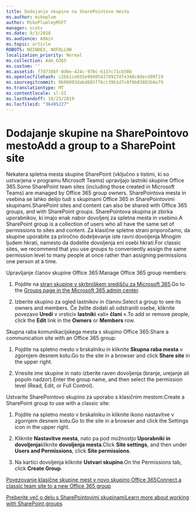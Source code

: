 ```yaml
---
title: Dodajanje skupine na SharePointovo mesto
ms.author: mikeplum
author: MikePlumleyMSFT
manager: scotv
ms.date: 8/3/2018
ms.audience: Admin
ms.topic: article
ROBOTS: NOINDEX, NOFOLLOW
localization_priority: Normal
ms.collection: Adm_O365
ms.custom: ''
ms.assetid: f7d730bf-0d6e-424c-970c-6137c71cb50b
ms.openlocfilehash: c2bb1ce655e994054278927dfe346c0decd09f19
ms.sourcegitcommit: 0b06093dabd685f76cc39b1d7c0f8b03883b6e79
ms.translationtype: MT
ms.contentlocale: sl-SI
ms.lasthandoff: 10/25/2019
ms.locfileid: "36495227"
---
```

# <a name="add-a-group-to-a-sharepoint-site"></a><span data-ttu-id="fe444-102">Dodajanje skupine na SharePointovo mesto</span><span class="sxs-lookup"><span data-stu-id="fe444-102">Add a group to a SharePoint site</span></span>

<span data-ttu-id="fe444-103">Nekatera spletna mesta skupine SharePoint (vključno s tistimi, ki so ustvarjena v programu Microsoft Teams) upravljajo lastniki skupine Office 365.</span><span class="sxs-lookup"><span data-stu-id="fe444-103">Some SharePoint team sites (including those created in Microsoft Teams) are managed by Office 365 group owners.</span></span> <span data-ttu-id="fe444-104">SharePointova mesta in vsebina se lahko delijo tudi s skupinami Office 365 in SharePointovimi skupinami.</span><span class="sxs-lookup"><span data-stu-id="fe444-104">SharePoint sites and content can also be shared with Office 365 groups, and with SharePoint groups.</span></span> <span data-ttu-id="fe444-105">SharePointova skupina je zbirka uporabnikov, ki imajo enak nabor dovoljenj za spletna mesta in vsebino.</span><span class="sxs-lookup"><span data-stu-id="fe444-105">A SharePoint group is a collection of users who all have the same set of permissions to sites and content.</span></span> <span data-ttu-id="fe444-106">Za klasične spletne strani priporočamo, da skupine uporabite za priročno dodeljevanje iste ravni dovoljenja Mnogim ljudem hkrati, namesto da dodelite dovoljenja eni osebi hkrati.</span><span class="sxs-lookup"><span data-stu-id="fe444-106">For classic sites, we recommend that you use groups to conveniently assign the same permission level to many people at once rather than assigning permissions one person at a time.</span></span>
  
<span data-ttu-id="fe444-107">Upravljanje članov skupine Office 365:</span><span class="sxs-lookup"><span data-stu-id="fe444-107">Manage Office 365 group members:</span></span>
  
1. <span data-ttu-id="fe444-108">Pojdite na [stran skupine v skrbniškem središču za Microsoft 365](https://portal.office.com/adminportal/home#/groups).</span><span class="sxs-lookup"><span data-stu-id="fe444-108">Go to the [Groups page in the Microsoft 365 admin center](https://portal.office.com/adminportal/home#/groups).</span></span>
    
2. <span data-ttu-id="fe444-109">Izberite skupino za ogled lastnikov in članov.</span><span class="sxs-lookup"><span data-stu-id="fe444-109">Select a group to see its owners and members.</span></span> <span data-ttu-id="fe444-110">Če želite dodati ali odstraniti osebe, kliknite povezavo **Uredi** v vrstici» **lastniki** «ali» **člani** «.</span><span class="sxs-lookup"><span data-stu-id="fe444-110">To add or remove people, click the **Edit** link in the **Owners** or **Members** row.</span></span> 
    
<span data-ttu-id="fe444-111">Skupna raba komunikacijskega mesta s skupino Office 365:</span><span class="sxs-lookup"><span data-stu-id="fe444-111">Share a communication site with an Office 365 group:</span></span>
  
1. <span data-ttu-id="fe444-112">Pojdite na spletno mesto v brskalniku in kliknite **Skupna raba mesta** v zgornjem desnem kotu.</span><span class="sxs-lookup"><span data-stu-id="fe444-112">Go to the site in a browser and click **Share site** in the upper right.</span></span> 
    
2. <span data-ttu-id="fe444-113">Vnesite ime skupine in nato izberite raven dovoljenja (branje, urejanje ali popoln nadzor).</span><span class="sxs-lookup"><span data-stu-id="fe444-113">Enter the group name, and then select the permission level (Read, Edit, or Full Control).</span></span>
    
<span data-ttu-id="fe444-114">Ustvarite SharePointovo skupino za uporabo s klasičnim mestom:</span><span class="sxs-lookup"><span data-stu-id="fe444-114">Create a SharePoint group to use with a classic site:</span></span>
  
1. <span data-ttu-id="fe444-115">Pojdite na spletno mesto v brskalniku in kliknite ikono nastavitve v zgornjem desnem kotu.</span><span class="sxs-lookup"><span data-stu-id="fe444-115">Go to the site in a browser and click the Settings icon in the upper right.</span></span>
    
2. <span data-ttu-id="fe444-116">Kliknite **Nastavitve mesta**, nato pa pod možnostjo **Uporabniki in dovoljenja**kliknite **dovoljenja mesta**.</span><span class="sxs-lookup"><span data-stu-id="fe444-116">Click **Site settings**, and then under **Users and Permissions**, click **Site permissions**.</span></span>
    
3. <span data-ttu-id="fe444-117">Na kartici dovoljenja kliknite **Ustvari skupino**.</span><span class="sxs-lookup"><span data-stu-id="fe444-117">On the Permissions tab, click **Create Group**.</span></span>
    
[<span data-ttu-id="fe444-118">Povezovanje klasične skupine mest v novo skupino Office 365</span><span class="sxs-lookup"><span data-stu-id="fe444-118">Connect a classic team site to a new Office 365 group</span></span>](https://go.microsoft.com/fwlink/?linkid=2008654)
  
[<span data-ttu-id="fe444-119">Preberite več o delu s SharePointovimi skupinami</span><span class="sxs-lookup"><span data-stu-id="fe444-119">Learn more about working with SharePoint groups</span></span>](https://go.microsoft.com/fwlink/?linkid=874658)
  

